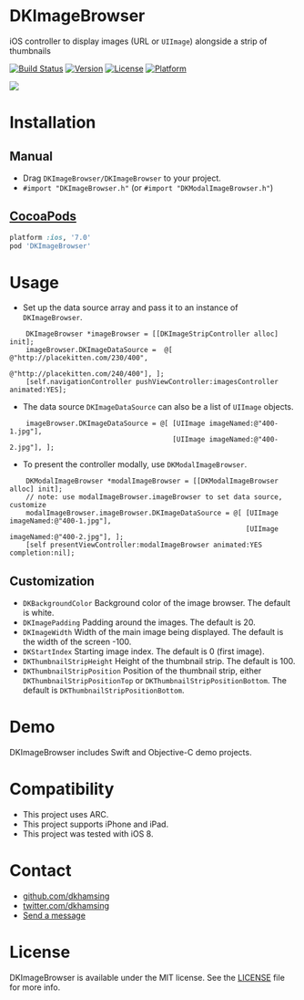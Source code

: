 DKImageBrowser
==============

iOS controller to display images (URL or `UIImage`) alongside a strip of thumbnails

[![Build Status](https://travis-ci.org/dkhamsing/DKImageBrowser.svg?branch=master)](https://travis-ci.org/dkhamsing/DKImageBrowser)
[![Version](https://img.shields.io/cocoapods/v/DKImageBrowser.svg?style=flat)](http://cocoadocs.org/docsets/DKImageBrowser)
[![License](https://img.shields.io/cocoapods/l/DKImageBrowser.svg?style=flat)](http://cocoadocs.org/docsets/DKImageBrowser)
[![Platform](https://img.shields.io/cocoapods/p/DKImageBrowser.svg?style=flat)](http://cocoadocs.org/docsets/DKImageBrowser)

![](Assets/demo.gif)

# Installation
## Manual
- Drag `DKImageBrowser/DKImageBrowser` to your project.
- `#import "DKImageBrowser.h"` (or `#import "DKModalImageBrowser.h"`)

## [CocoaPods](https://cocoapods.org/)
``` ruby
platform :ios, '7.0'
pod 'DKImageBrowser'
```

# Usage
- Set up the data source array and pass it to an instance of `DKImageBrowser`.

```  objc    
    DKImageBrowser *imageBrowser = [[DKImageStripController alloc] init];
    imageBrowser.DKImageDataSource =  @[ @"http://placekitten.com/230/400",
                                  	     @"http://placekitten.com/240/400"], ];
    [self.navigationController pushViewController:imagesController animated:YES];

```

- The data source `DKImageDataSource` can also be a list of `UIImage` objects.
``` objc
    imageBrowser.DKImageDataSource = @[ [UIImage imageNamed:@"400-1.jpg"],
                                        [UIImage imageNamed:@"400-2.jpg"], ];
```
                                  
- To present the controller modally, use `DKModalImageBrowser`.
``` objc
    DKModalImageBrowser *modalImageBrowser = [[DKModalImageBrowser alloc] init];    
    // note: use modalImageBrowser.imageBrowser to set data source, customize
    modalImageBrowser.imageBrowser.DKImageDataSource = @[ [UIImage imageNamed:@"400-1.jpg"],
                                                          [UIImage imageNamed:@"400-2.jpg"], ];
    [self presentViewController:modalImageBrowser animated:YES completion:nil];

```

## Customization
- `DKBackgroundColor` Background color of the image browser. The default is white.
- `DKImagePadding` Padding around the images. The default is 20.
- `DKImageWidth` Width of the main image being displayed. The default is the width of the screen -100.
- `DKStartIndex` Starting image index. The default is 0 (first image).
- `DKThumbnailStripHeight` Height of the thumbnail strip. The default is 100.
- `DKThumbnailStripPosition`  Position of the thumbnail strip, either `DKThumbnailStripPositionTop` or `DKThumbnailStripPositionBottom`. The default is `DKThumbnailStripPositionBottom`.

# Demo
DKImageBrowser includes Swift and Objective-C demo projects.

# Compatibility
- This project uses ARC.
- This project supports iPhone and iPad.
- This project was tested with iOS 8.

# Contact
- [github.com/dkhamsing](https://github.com/dkhamsing)
- [twitter.com/dkhamsing](https://twitter.com/dkhamsing)
- [Send a message](http://dkhamsing.tumblr.com/ask)

# License
DKImageBrowser is available under the MIT license. See the [LICENSE](LICENSE) file for more info.
